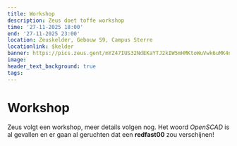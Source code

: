 ```yaml
---
title: Workshop
description: Zeus doet toffe workshop
time: '27-11-2025 18:00'
end: '27-11-2025 23:00'
location: Zeuskelder, Gebouw S9, Campus Sterre
locationlink: $kelder
banner: https://pics.zeus.gent/mYZ47IUS32NdEKaYTJ2kIW5mHMKtoWuVwk6uMK4n.png
image:
header_text_background: true
tags:
---
```


# Workshop

Zeus volgt een workshop, meer details volgen nog.
Het woord *OpenSCAD* is al gevallen en er gaan al geruchten dat een **redfast00** zou verschijnen!
